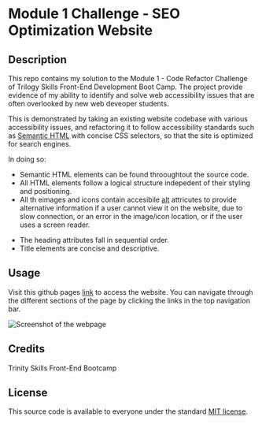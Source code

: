 # Module 1 Challenge - SEO Optimization Website

## Description

This repo contains my solution to the Module 1 - Code Refactor Challenge of Trilogy Skills Front-End Development Boot Camp. The project provide evidence of my ability to identify and solve web accessibility issues that are often overlooked by new web deveoper students.

This is demonstrated by taking an existing website codebase with various accessibility issues, and refactoring it to follow accessibility standards such as [Semantic HTML](https://www.w3schools.com/html/html5_semantic_elements.asp) with concise CSS selectors, so that the site is optimized for search engines.

In doing so:

- Semantic HTML elements can be found throoughtout the source code.
- All HTML elements follow a logical structure indepedent of their styling and positioning.
- All th eimages and icons contain accesibile [alt](https://www.w3schools.com/tags/att_img_alt.asp) attricutes to provide alternative information if a user cannot view it on the website, due to slow connection, or an error in the image/icon location, or if the user uses a screen reader.

* The heading attributes fall in sequential order.
* Title elements are concise and descriptive.

## Usage

Visit this github pages [link](https://osmantolo.github.io/module1-challenge/) to access the website. You can navigate through the different sections of the page by clicking the links in the top navigation bar.

![Screenshot of the webpage](./solution/assets/images/screenshot.png)

## Credits

Trinity Skills Front-End Bootcamp

## License

This source code is available to everyone under the standard [MIT license](https://github.com/microsoft/vscode/blob/main/LICENSE.txt).

